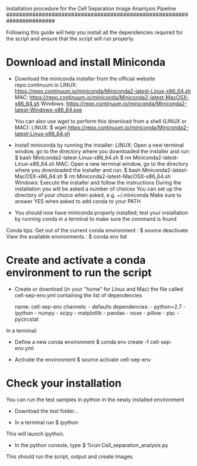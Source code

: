 Installation procedure for the Cell Separation Image Ananlysis Pipeline
#######################################################################

Following this guide will help you install all the dependencies required for the script and ensure that the script will run properly.  


Download and install Miniconda
==============================

- Download the miniconda installer from the official website repo.continuum.io
	LINUX: https://repo.continuum.io/miniconda/Miniconda2-latest-Linux-x86_64.sh
	MAC: https://repo.continuum.io/miniconda/Miniconda2-latest-MacOSX-x86_64.sh
	Windows: https://repo.continuum.io/miniconda/Miniconda2-latest-Windows-x86_64.exe

	You can also use wget to perform this download from a shell (LINUX or MAC):
	LINUX: $ wget https://repo.continuum.io/miniconda/Miniconda2-latest-Linux-x86_64.sh

- Install miniconda by running the installer:
	LINUX: Open a new terminal window, go to the directory where you downloaded the installer and run:
		$ bash Miniconda2-latest-Linux-x86_64.sh
		$ rm Miniconda2-latest-Linux-x86_64.sh
	MAC: Open a new terminal window, go to the directory where you downloaded the installer and run:
		$ bash Miniconda2-latest-MacOSX-x86_64.sh
		$ rm Miniconda2-latest-MacOSX-x86_64.sh
	Windows: Execute the installer and follow the instructions
		During the installation you will be asked a number of choices
		You can set up the directory of your choice when asked, e.g. ~/.miniconda
		Make sure to answer YES when asked to add conda to your PATH

- You should now have miniconda properly installed; test your installation by running conda in a terminal to make sure the command is found

Conda tips:
Get out of the current conda environment : $ source deactivate
View the available environments : $ conda env list


Create and activate a conda environment to run the script
=========================================================

- Create or download (in your "home" for Linux and Mac) the file called cell-sep-env.yml containing the list of dependencies

	name: cell-sep-env
	channels:
	  - defaults
	dependencies:
	  - python=2.7
	  - ipython
	  - numpy
	  - scipy
	  - matplotlib
	  - pandas
	  - nose
	  - pillow
	  - pip:
	      - pycircstat

In a terminal:
- Define a new conda environment
	$ conda env create -f cell-sep-env.yml

- Activate the environment
	$ source activate cell-sep-env


Check your installation
=======================
You can run the test samples in python in the newly installed environment

- Download the test folder...

- In a terminal run $ ipython

This will launch ipython.

- In the python console, type $ %run Cell_separation_analysis.py
 
This should run the script, output and create images.

